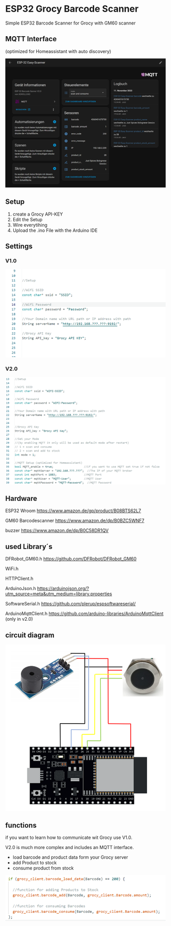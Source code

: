 # ESP32 Grocy Barcode Scanner
Simple ESP32 Barcode Scanner for Grocy with GM60 scanner

## MQTT Interface

(optimized for Homeassistant with auto discovery)

![MQTT-controlls](/img/MQTT-controlls.png)

## Setup
   1. create a Grocy API-KEY
   2. Edit the Setup
   3. Wire everytihing
   4. Upload the .ino File with the Arduino IDE

## Settings
### V1.0

![settings](/img/settings.png)

### V2.0

![settings_v2](/img/settings_v2.png)

## Hardware

ESP32 Wroom https://www.amazon.de/gp/product/B08BTS62L7

GM60 Barcodescanner https://www.amazon.de/dp/B0BZC5WNF7

buzzer https://www.amazon.de/dp/B0C58DR1QV


## used Library´s

DFRobot_GM60.h https://github.com/DFRobot/DFRobot_GM60

WiFi.h

HTTPClient.h

ArduinoJson.h https://arduinojson.org/?utm_source=meta&utm_medium=library.properties

SoftwareSerial.h https://github.com/plerup/espsoftwareserial/

ArduinoMqttClient.h https://github.com/arduino-libraries/ArduinoMqttClient (only in v2.0)

## circuit diagram

![circuit diagram](/img/circuit.png)

## functions

if you want to learn how to communicate wit Grocy use V1.0.

V2.0 is much more complex and includes an MQTT interface.

   - load barcode and product data form your Grocy server
   - add Product to stock
   - consume product from stock

![functions](/img/functions.png)
